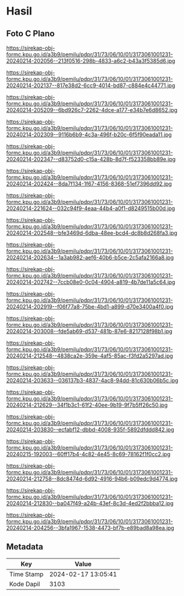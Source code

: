 # Hasil

## Foto C Plano

https://sirekap-obj-formc.kpu.go.id/a3b9/pemilu/pdpr/31/73/06/10/01/3173061001231-20240214-202056--213f0516-298b-4833-a6c2-b43a3f5385d6.jpg

https://sirekap-obj-formc.kpu.go.id/a3b9/pemilu/pdpr/31/73/06/10/01/3173061001231-20240214-202137--817e38d2-6cc9-4014-bd87-c884e4c44771.jpg

https://sirekap-obj-formc.kpu.go.id/a3b9/pemilu/pdpr/31/73/06/10/01/3173061001231-20240214-205209--6bd926c7-2262-4dce-a177-e34b7e6d8652.jpg

https://sirekap-obj-formc.kpu.go.id/a3b9/pemilu/pdpr/31/73/06/10/01/3173061001231-20240214-202309--9116b6b9-4c3a-496f-b20c-6f5f90eada11.jpg

https://sirekap-obj-formc.kpu.go.id/a3b9/pemilu/pdpr/31/73/06/10/01/3173061001231-20240214-202347--d83752d0-c15a-428b-8d7f-f523358bb89e.jpg

https://sirekap-obj-formc.kpu.go.id/a3b9/pemilu/pdpr/31/73/06/10/01/3173061001231-20240214-202424--8da7f134-1f67-4156-8368-51ef7396dd92.jpg

https://sirekap-obj-formc.kpu.go.id/a3b9/pemilu/pdpr/31/73/06/10/01/3173061001231-20240214-221624--032c94f9-4eaa-44b4-a0f1-d8249515b00d.jpg

https://sirekap-obj-formc.kpu.go.id/a3b9/pemilu/pdpr/31/73/06/10/01/3173061001231-20240214-202548--bfe3469d-6dba-48ee-bcd4-dc8b8d268fa3.jpg

https://sirekap-obj-formc.kpu.go.id/a3b9/pemilu/pdpr/31/73/06/10/01/3173061001231-20240214-202634--1a3ab982-aef6-40b6-b5ce-2c5afa2166a8.jpg

https://sirekap-obj-formc.kpu.go.id/a3b9/pemilu/pdpr/31/73/06/10/01/3173061001231-20240214-202742--7ccb08e0-0c04-4904-a819-4b7de11a5c64.jpg

https://sirekap-obj-formc.kpu.go.id/a3b9/pemilu/pdpr/31/73/06/10/01/3173061001231-20240214-202919--f06f77a8-75be-4bd1-a899-d70e3400a4f0.jpg

https://sirekap-obj-formc.kpu.go.id/a3b9/pemilu/pdpr/31/73/06/10/01/3173061001231-20240214-203008--fde5ab69-d537-481b-87e6-8217128f98b1.jpg

https://sirekap-obj-formc.kpu.go.id/a3b9/pemilu/pdpr/31/73/06/10/01/3173061001231-20240214-212548--4838ca2e-359e-4af5-85ac-f3fd2a5297ad.jpg

https://sirekap-obj-formc.kpu.go.id/a3b9/pemilu/pdpr/31/73/06/10/01/3173061001231-20240214-203633--036137b3-4837-4ac8-94dd-81c630b06b5c.jpg

https://sirekap-obj-formc.kpu.go.id/a3b9/pemilu/pdpr/31/73/06/10/01/3173061001231-20240214-212629--34f1b3c1-61f2-40ee-9b19-9f7b5ff26c50.jpg

https://sirekap-obj-formc.kpu.go.id/a3b9/pemilu/pdpr/31/73/06/10/01/3173061001231-20240214-203830--ecfabf12-dbbd-4008-935f-5892dfddd842.jpg

https://sirekap-obj-formc.kpu.go.id/a3b9/pemilu/pdpr/31/73/06/10/01/3173061001231-20240215-192003--60ff17b4-4c82-4e45-8c69-78162f1f0cc2.jpg

https://sirekap-obj-formc.kpu.go.id/a3b9/pemilu/pdpr/31/73/06/10/01/3173061001231-20240214-212758--8dc8474d-6d92-4916-94b6-b09edc9d4774.jpg

https://sirekap-obj-formc.kpu.go.id/a3b9/pemilu/pdpr/31/73/06/10/01/3173061001231-20240214-212830--ba047f49-a24b-43ef-8c3d-4ed2f2bbba12.jpg

https://sirekap-obj-formc.kpu.go.id/a3b9/pemilu/pdpr/31/73/06/10/01/3173061001231-20240214-204256--3bfa1967-1538-4473-bf7b-e89bad8a98ea.jpg


## Metadata

| Key        | Value               |
| ---------- | ------------------- |
| Time Stamp | 2024-02-17 13:05:41 |
| Kode Dapil | 3103                |



